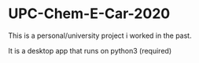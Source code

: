 # UPC-Chem-E-Car-2020
This is a personal/university project i worked in the past.

It is a desktop app that runs on python3 (required)

